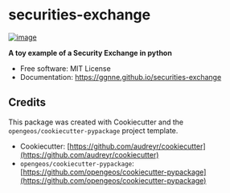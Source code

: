 # securities-exchange


[![image](https://img.shields.io/pypi/v/securities-exchange.svg)](https://pypi.python.org/pypi/securities-exchange)

**A toy example of a Security Exchange in python**

-   Free software: MIT License
-   Documentation: https://ggnne.github.io/securities-exchange


## Credits

This package was created with Cookiecutter and the `opengeos/cookiecutter-pypackage` project template.

- Cookiecutter: [https://github.com/audreyr/cookiecutter](https://github.com/audreyr/cookiecutter)
- `opengeos/cookiecutter-pypackage`: [https://github.com/opengeos/cookiecutter-pypackage](https://github.com/opengeos/cookiecutter-pypackage)
